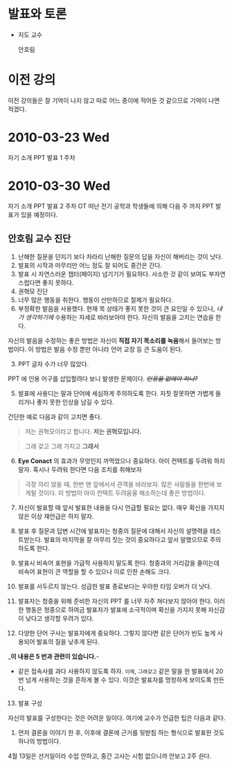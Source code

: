발표와 토론
==========

- 지도 교수

  안호림

# 이전 강의

이전 강의들은 잘 기억이 나지 않고 따로 어느 종이에 적어둔 것 같으므로 기억이 나면 적겠다.

# 2010-03-23 Wed
자기 소개 PPT 발표 1 주차

# 2010-03-30 Wed
자기 소개 PPT 발표 2 주차
OT 떠난 전기 공학과 학생들에 의해 다음 주 까지 PPT 발표가 있을 예정이다.

## 안호림 교수 진단
1. 난해한 질문을 던지기 보다 차라리 난해한 질문의 답을 자신이 해버리는 것이 낫다.
2. 발표의 시작과 마무리만 어느 정도 잘 되어도 중간은 간다.
3. 발표 시 자연스러운 챕터(페이지) 넘기기가 필요하다. 사소한 것 같이 보여도 부자연스럽다면 좋지 못하다.
4. 권혁모 진단
  1. 너무 많은 행동을 취한다. 행동이 산만하므로 절제가 필요하다.
  2. 부정확한 발음을 사용했다. 현재 목 상태가 좋지 못한 것이 큰 요인일 수 있으나, _내가 생각하기에_ 수용하는 자세로 바라보아야 한다. 자신의 발음을 고치는 연습을 한다.

  자신의 발음을 수정하는 좋은 방법은 자신이 **직접 자기 목소리를 녹음**해서 들어보는 방법이다. 이 방법은 발음 수정 뿐만 아니라 언어 교정 등 큰 도움이 된다.

  3. PPT 글자 수가 너무 많았다.

  PPT 에 인용 어구를 삽입할려다 보니 발생한 문제이다. ~~_인용을 없애야 하나?_~~

5. 발표에 사용디는 말과 단어에 세심하게 주의하도록 한다. 자칫 잘못하면 가볍게 들리거나 좋지 못한 인상을 남길 수 있다.

  간단한 예로 다음과 같이 고치면 좋다.
  
  > 저는 권혁모이라고 합니다.
  > **저는 권혁모입니다.**

  > 그래 갖고
  > 그래 가지고
  > **그래서**

6. **Eye Conact** 의 효과가 무엇인지 까먹었으나 중요하다. 아이 컨택트를 두려워 하지 말자. 혹시나 두려워 한다면 다음 조치를 취해보자

  > 극장 자리 앉을 때, 한번 맨 앞에서서 관객을 바라보자. 많은 사람들을 한번에 보게될 것이다. 이 방법이 아이 컨택트 두려움울 해소하는데 좋은 방법이다.

7. 자신이 발표할 때 앞서 발표한 내용을 다시 언급할 필요는 없다. 매우 확신을 가지지 않은 이상 재언급은 하지 말자.

8. 발표 후 질문과 답변 시간에 발표자는 청중의 질문에 대해서 자신의 설명력을 테스트받는다. 발표의 마지막을 잘 마무리 짓는 것이 중요하다고 앞서 말했으므로 주의하도록 한다.

9. 발표시 비속어 표현을 가급적 사용하지 말도록 한다. 청중과의 거리감을 줄이는데 비속어 표현이 큰 역할을 할 수 있으나 이로 인한 손해도 크다.

10. 발표를 서두르지 않는다. 성급한 발표 종료보다는 우아한 타임 오버가 더 낫다.

11. 발표자는 청중을 위해 준비한 자신의 PPT 를 너무 자주 쳐다보지 않아야 한다. 이러한 행동은 청중으로 하여금 발표자가 발표에 소극적이며 확신을 가지지 못해 자신감이 낮다고 생각할 우려가 있다.

12. 다양한 단어 구사는 발표자에게 중요하다. 그렇지 않다면 같은 단어가 빈도 높게 사용되어 발표의 질을 낮추게 된다.

  _**이 내용은 5 번과 관련이 있습니다.**-

  - 같은 접속사를 과다 사용하지 않도록 하자. `이제`, `그래갖고` 같은 말을 한 발표에서 20 번 넘게 사용하는 것을 흔하게 볼 수 있다. 이것은 발표자를 멍청하게 보이도록 만든다.

13. 발표 구성

  자신의 발표를 구성한다는 것은 어려운 일이다. 여기에 교수가 언급한 팁은 다음과 같다.

  1. 먼저 결론을 이야기 한 후, 이후에 결론에 근거를 뒷받침 하는 형식으로 발표한 것도 하나의 방법이다.


4월 13일은 선거일이라 수업 안하고, 중간 고사는 시험 없으니까 안보고 2주 쉰다.


